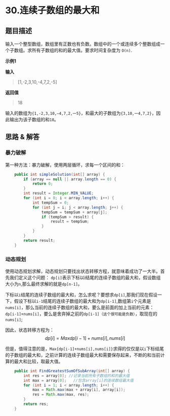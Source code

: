 # 30.连续子数组的最大和

## 题目描述
输入一个整型数组，数组里有正数也有负数。数组中的一个或连续多个整数组成一个子数组。求所有子数组的和的最大值。要求时间复杂度为 `O(n)`.

**示例1**

**输入**

> [1,-2,3,10,-4,7,2,-5]

**返回值**

> 18

输入的数组为`{1,-2,3,10,—4,7,2,一5}`，和最大的子数组为`{3,10,一4,7,2}`，因此输出为该子数组的和`18`。 

## 思路 & 解答

### 暴力破解
第一种方法：暴力破解，使用两层循环，求每一个区间的和：

``` java
    public int simpleSolution(int[] array) {
        if (array == null || array.length == 0) {
            return 0;
        }
        int result = Integer.MIN_VALUE;
        for (int i = 0; i < array.length; i++) {
            int tempSum = 0;
            for (int j = i; j < array.length; j++) {
                tempSum = tempSum + array[j];
                if (tempSum > result) {
                    result = tempSum;
                }
            }
        }
        return result;
    }
```

### 动态规划

使用动态规划求解，动态规划只要找出状态转移方程，就意味着成功了一大半。首先我们定义这个问题：
`dp[i]`表示下标以i结尾的连续子数组的最大和，假设数组大小为`n`,那么最终求解的就是`dp[n-1]`。

下标以`i`结尾的连续子数组的最大和，怎么求呢？要想求`dp[i]`,那我们现在假设一下，假设下标以`i-1`结尾的连续子数组的最大和为`dp[i-1]`,数组第`i`个元素是`nums[i]`，那么当前的连续子数组的最大和，要么是前面的加上当前的元素：`dp[i-1]+nums[i]`，要么是舍弃掉之前的`dp[i-1]（这个很可能是负数）`，取现在的`nums[i]`;

因此，状态转移方程为：
$$
dp[i]= Max{dp[i-1]+nums[i],nums[i]}
$$

但是，值得注意的是，`Max{dp[i-1]+nums[i],nums[i]}`求得的仅仅是以`i`下标结尾的子数组的最大和，之前计算的连续子数组最大和需要保存起来，不断的和当前计算的最大和比较，取最大值。
``` java
    public int FindGreatestSumOfSubArray(int[] array) {
        int res = array[0]; //记录当前所有子数组的和的最大值
        int max = array[0];   //包含array[i]的连续数组最大值
        for (int i = 1; i < array.length; i++) {
            max = Math.max(max + array[i], array[i]);
            res = Math.max(max, res);
        }
        return res;
    }
```

